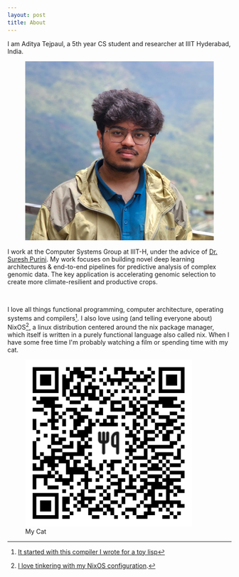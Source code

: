 ```yaml
---
layout: post
title: About
---
```


I am Aditya Tejpaul, a 5th year CS student and researcher at IIIT Hyderabad, India.

<figure>
  <img alt="A photo of me." src="./assets/images/small-profile.jpg" class="image" />
</figure>

I work at the Computer Systems Group at IIIT-H, under the advice of <a href="https://scholar.google.co.in/citations?user=m8_F5SoAAAAJ&hl=en">Dr. Suresh Purini</a>. My work focuses on building novel deep learning architectures & end-to-end pipelines for predictive analysis of complex genomic data. The key application is accelerating genomic selection to create more climate-resilient and productive crops.

<br>

I love all things functional programming, computer architecture, operating systems and compilers[^1]. I also love using (and telling everyone about) NixOS[^2], a linux distribution centered around the nix package manager, which itself is written in a purely functional language also called nix. When I have some free time I'm probably watching a film or spending time with my cat. 

<figure>
  <img alt="A photo of my cat." src="./assets/images/qr.png" class="image" />
  <figcaption> My Cat </figcaption>
</figure>

[^1]: <a href="https://www.github.com/hoarfrost32/Crack.git">It started with this compiler I wrote for a toy lisp</a>
[^2]: <a href="https://www.github.com/hoarfrost32/NixOS-Config.git">I love tinkering with my NixOS configuration</a>.